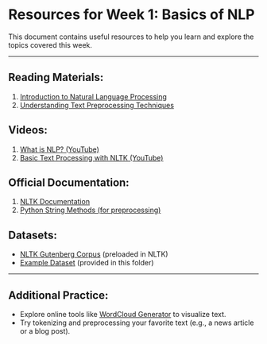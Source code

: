 # Resources for Week 1: Basics of NLP

This document contains useful resources to help you learn and explore the topics covered this week.

---

## **Reading Materials:**
1. [Introduction to Natural Language Processing](https://realpython.com/natural-language-processing-python/)
2. [Understanding Text Preprocessing Techniques](https://towardsdatascience.com/text-preprocessing-in-natural-language-processing-29ea9a41259b)

## **Videos:**
1. [What is NLP? (YouTube)](https://www.youtube.com/watch?v=fOvTtapxa9c)
2. [Basic Text Processing with NLTK (YouTube)](https://www.youtube.com/watch?v=8ZAc1p7nGkg)

## **Official Documentation:**
1. [NLTK Documentation](https://www.nltk.org/)
2. [Python String Methods (for preprocessing)](https://docs.python.org/3/library/stdtypes.html#string-methods)

## **Datasets:**
- [NLTK Gutenberg Corpus](https://www.nltk.org/nltk_data/) (preloaded in NLTK)
- [Example Dataset](../sample-dataset.csv) (provided in this folder)

---

## **Additional Practice:**
- Explore online tools like [WordCloud Generator](https://www.wordclouds.com/) to visualize text.
- Try tokenizing and preprocessing your favorite text (e.g., a news article or a blog post).
